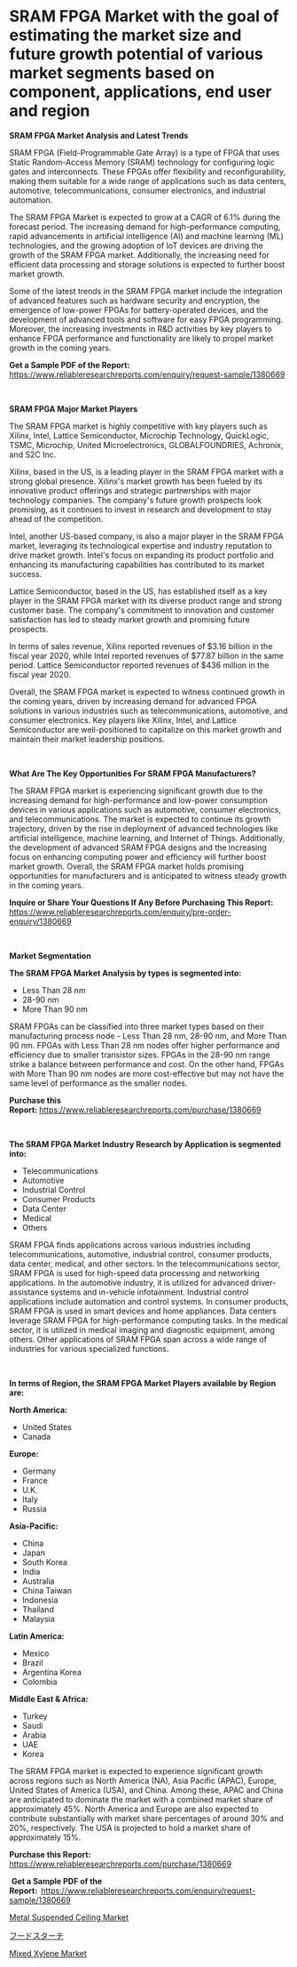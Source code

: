 <p><h1>SRAM FPGA Market with the goal of estimating the market size and future growth potential of various market segments based on component, applications, end user and region</h1></p><p><strong>SRAM FPGA Market Analysis and Latest Trends</strong></p>
<p><p>SRAM FPGA (Field-Programmable Gate Array) is a type of FPGA that uses Static Random-Access Memory (SRAM) technology for configuring logic gates and interconnects. These FPGAs offer flexibility and reconfigurability, making them suitable for a wide range of applications such as data centers, automotive, telecommunications, consumer electronics, and industrial automation.</p><p>The SRAM FPGA Market is expected to grow at a CAGR of 6.1% during the forecast period. The increasing demand for high-performance computing, rapid advancements in artificial intelligence (AI) and machine learning (ML) technologies, and the growing adoption of IoT devices are driving the growth of the SRAM FPGA market. Additionally, the increasing need for efficient data processing and storage solutions is expected to further boost market growth.</p><p>Some of the latest trends in the SRAM FPGA market include the integration of advanced features such as hardware security and encryption, the emergence of low-power FPGAs for battery-operated devices, and the development of advanced tools and software for easy FPGA programming. Moreover, the increasing investments in R&D activities by key players to enhance FPGA performance and functionality are likely to propel market growth in the coming years.</p></p>
<p><strong>Get a Sample PDF of the Report:&nbsp;</strong> <a href="https://www.reliableresearchreports.com/enquiry/request-sample/1380669">https://www.reliableresearchreports.com/enquiry/request-sample/1380669</a></p>
<p>&nbsp;</p>
<p><strong>SRAM FPGA Major Market Players</strong></p>
<p><p>The SRAM FPGA market is highly competitive with key players such as Xilinx, Intel, Lattice Semiconductor, Microchip Technology, QuickLogic, TSMC, Microchip, United Microelectronics, GLOBALFOUNDRIES, Achronix, and S2C Inc.</p><p>Xilinx, based in the US, is a leading player in the SRAM FPGA market with a strong global presence. Xilinx's market growth has been fueled by its innovative product offerings and strategic partnerships with major technology companies. The company's future growth prospects look promising, as it continues to invest in research and development to stay ahead of the competition.</p><p>Intel, another US-based company, is also a major player in the SRAM FPGA market, leveraging its technological expertise and industry reputation to drive market growth. Intel's focus on expanding its product portfolio and enhancing its manufacturing capabilities has contributed to its market success.</p><p>Lattice Semiconductor, based in the US, has established itself as a key player in the SRAM FPGA market with its diverse product range and strong customer base. The company's commitment to innovation and customer satisfaction has led to steady market growth and promising future prospects.</p><p>In terms of sales revenue, Xilinx reported revenues of $3.16 billion in the fiscal year 2020, while Intel reported revenues of $77.87 billion in the same period. Lattice Semiconductor reported revenues of $436 million in the fiscal year 2020.</p><p>Overall, the SRAM FPGA market is expected to witness continued growth in the coming years, driven by increasing demand for advanced FPGA solutions in various industries such as telecommunications, automotive, and consumer electronics. Key players like Xilinx, Intel, and Lattice Semiconductor are well-positioned to capitalize on this market growth and maintain their market leadership positions.</p></p>
<p>&nbsp;</p>
<p><strong>What Are The Key Opportunities For SRAM FPGA Manufacturers?</strong></p>
<p><p>The SRAM FPGA market is experiencing significant growth due to the increasing demand for high-performance and low-power consumption devices in various applications such as automotive, consumer electronics, and telecommunications. The market is expected to continue its growth trajectory, driven by the rise in deployment of advanced technologies like artificial intelligence, machine learning, and Internet of Things. Additionally, the development of advanced SRAM FPGA designs and the increasing focus on enhancing computing power and efficiency will further boost market growth. Overall, the SRAM FPGA market holds promising opportunities for manufacturers and is anticipated to witness steady growth in the coming years.</p></p>
<p><strong>Inquire or Share Your Questions If Any Before Purchasing This Report:</strong> <a href="https://www.reliableresearchreports.com/enquiry/pre-order-enquiry/1380669">https://www.reliableresearchreports.com/enquiry/pre-order-enquiry/1380669</a></p>
<p>&nbsp;</p>
<p><strong>Market Segmentation</strong></p>
<p><strong>The SRAM FPGA Market Analysis by types is segmented into:</strong></p>
<p><ul><li>Less Than 28 nm</li><li>28-90 nm</li><li>More Than 90 nm</li></ul></p>
<p><p>SRAM FPGAs can be classified into three market types based on their manufacturing process node - Less Than 28 nm, 28-90 nm, and More Than 90 nm. FPGAs with Less Than 28 nm nodes offer higher performance and efficiency due to smaller transistor sizes. FPGAs in the 28-90 nm range strike a balance between performance and cost. On the other hand, FPGAs with More Than 90 nm nodes are more cost-effective but may not have the same level of performance as the smaller nodes.</p></p>
<p><strong>Purchase this Report:&nbsp;</strong><a href="https://www.reliableresearchreports.com/purchase/1380669">https://www.reliableresearchreports.com/purchase/1380669</a></p>
<p>&nbsp;</p>
<p><strong>The SRAM FPGA Market Industry Research by Application is segmented into:</strong></p>
<p><ul><li>Telecommunications</li><li>Automotive</li><li>Industrial Control</li><li>Consumer Products</li><li>Data Center</li><li>Medical</li><li>Others</li></ul></p>
<p><p>SRAM FPGA finds applications across various industries including telecommunications, automotive, industrial control, consumer products, data center, medical, and other sectors. In the telecommunications sector, SRAM FPGA is used for high-speed data processing and networking applications. In the automotive industry, it is utilized for advanced driver-assistance systems and in-vehicle infotainment. Industrial control applications include automation and control systems. In consumer products, SRAM FPGA is used in smart devices and home appliances. Data centers leverage SRAM FPGA for high-performance computing tasks. In the medical sector, it is utilized in medical imaging and diagnostic equipment, among others. Other applications of SRAM FPGA span across a wide range of industries for various specialized functions.</p></p>
<p>&nbsp;</p>
<p><strong>In terms of Region, the SRAM FPGA Market Players available by Region are:</strong></p>
<p>
    <p> <strong> North America: </strong>
        <ul>
            <li>United States</li>
            <li>Canada</li>
        </ul>
        </p> 
    <p> <strong> Europe: </strong>
        <ul>
            <li>Germany</li>
            <li>France</li>
            <li>U.K.</li>
            <li>Italy</li>
            <li>Russia</li>
        </ul>
        </p> 
    <p> <strong> Asia-Pacific: </strong>
        <ul>
            <li>China</li>
            <li>Japan</li>
            <li>South Korea</li>
            <li>India</li>
            <li>Australia</li>
            <li>China Taiwan</li>
            <li>Indonesia</li>
            <li>Thailand</li>
            <li>Malaysia</li>
        </ul>
        </p> 
    <p> <strong> Latin America: </strong>
        <ul>
            <li>Mexico</li>
            <li>Brazil</li>
            <li>Argentina Korea</li>
            <li>Colombia</li>
        </ul>
        </p> 
    <p> <strong> Middle East & Africa: </strong>
        <ul>
            <li>Turkey</li>
            <li>Saudi</li>
            <li>Arabia</li>
            <li>UAE</li>
            <li>Korea</li>
        </ul>
    </p>
    </p>
<p><p>The SRAM FPGA market is expected to experience significant growth across regions such as North America (NA), Asia Pacific (APAC), Europe, United States of America (USA), and China. Among these, APAC and China are anticipated to dominate the market with a combined market share of approximately 45%. North America and Europe are also expected to contribute substantially with market share percentages of around 30% and 20%, respectively. The USA is projected to hold a market share of approximately 15%.</p></p>
<p><strong>Purchase this Report: </strong><a href="https://www.reliableresearchreports.com/purchase/1380669">https://www.reliableresearchreports.com/purchase/1380669</a></p>
<p>&nbsp;<strong>Get a Sample PDF of the Report:&nbsp;&nbsp;</strong><a href="https://www.reliableresearchreports.com/enquiry/request-sample/1380669">https://www.reliableresearchreports.com/enquiry/request-sample/1380669</a></p>
<p><strong></strong></p>
<p><p><a href="https://woozy-pyroraptor-a1f.notion.site/Metal-Suspended-Ceiling-Market-Research-Report-Provides-thorough-Industry-Overview-which-offers-an--85ef540b7ad944f5acf59aef055556f0">Metal Suspended Ceiling Market</a></p><p><a href="https://github.com/one-cool-chick/Market-Research-Report-List-1/blob/main/69315848773.md">フードスターチ</a></p><p><a href="https://rainy-horn-d69.notion.site/Mixed-Xylene-Market-Size-2024-2031-Global-Industrial-Analysis-Key-Geographical-Regions-Market-Sh-ac63a196de1140539ce2ee3c1721a6e2">Mixed Xylene Market</a></p></p>